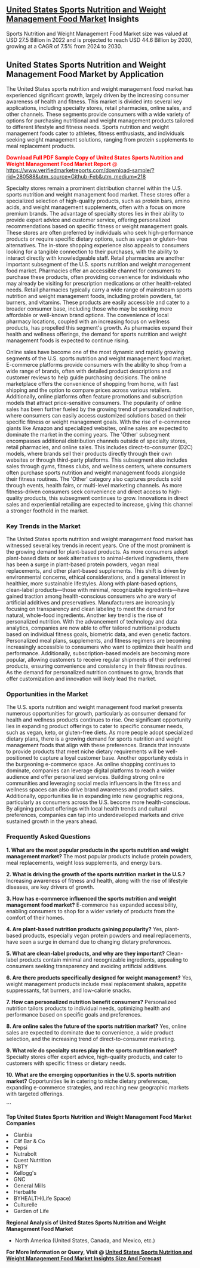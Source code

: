 <h2><a href="https://www.verifiedmarketreports.com/download-sample/?rid=280588&amp;utm_source=Github-Feb&amp;utm_medium=218" target="_blank">United States Sports Nutrition and Weight Management Food Market</a> Insights</h2><p>Sports Nutrition and Weight Management Food Market size was valued at USD 27.5 Billion in 2022 and is projected to reach USD 44.6 Billion by 2030, growing at a CAGR of 7.5% from 2024 to 2030.</p><p> <h2>United States Sports Nutrition and Weight Management Food Market by Application</h2> <p>The United States sports nutrition and weight management food market has experienced significant growth, largely driven by the increasing consumer awareness of health and fitness. This market is divided into several key applications, including specialty stores, retail pharmacies, online sales, and other channels. These segments provide consumers with a wide variety of options for purchasing nutritional and weight management products tailored to different lifestyle and fitness needs. Sports nutrition and weight management foods cater to athletes, fitness enthusiasts, and individuals seeking weight management solutions, ranging from protein supplements to meal replacement products. <p><span class=""><span style="color: #ff0000;"><strong>Download Full PDF Sample Copy of United States Sports Nutrition and Weight Management Food Market Report</strong> @ </span><a href="https://www.verifiedmarketreports.com/download-sample/?rid=280588&amp;utm_source=Github-Feb&amp;utm_medium=218" target="_blank">https://www.verifiedmarketreports.com/download-sample/?rid=280588&amp;utm_source=Github-Feb&amp;utm_medium=218</a></span></p> </p> <p>Specialty stores remain a prominent distribution channel within the U.S. sports nutrition and weight management food market. These stores offer a specialized selection of high-quality products, such as protein bars, amino acids, and weight management supplements, often with a focus on more premium brands. The advantage of specialty stores lies in their ability to provide expert advice and customer service, offering personalized recommendations based on specific fitness or weight management goals. These stores are often preferred by individuals who seek high-performance products or require specific dietary options, such as vegan or gluten-free alternatives. The in-store shopping experience also appeals to consumers looking for a tangible connection to their purchases, with the ability to interact directly with knowledgeable staff. Retail pharmacies are another important subsegment of the U.S. sports nutrition and weight management food market. Pharmacies offer an accessible channel for consumers to purchase these products, often providing convenience for individuals who may already be visiting for prescription medications or other health-related needs. Retail pharmacies typically carry a wide range of mainstream sports nutrition and weight management foods, including protein powders, fat burners, and vitamins. These products are easily accessible and cater to a broader consumer base, including those who may be seeking more affordable or well-known brand options. The convenience of local pharmacy locations, coupled with an increasing focus on wellness products, has propelled this segment's growth. As pharmacies expand their health and wellness offerings, the demand for sports nutrition and weight management foods is expected to continue rising. <p>Online sales have become one of the most dynamic and rapidly growing segments of the U.S. sports nutrition and weight management food market. E-commerce platforms provide consumers with the ability to shop from a wide range of brands, often with detailed product descriptions and customer reviews to help guide purchasing decisions. The online marketplace offers the convenience of shopping from home, with fast shipping and the option to compare prices across various retailers. Additionally, online platforms often feature promotions and subscription models that attract price-sensitive consumers. The popularity of online sales has been further fueled by the growing trend of personalized nutrition, where consumers can easily access customized solutions based on their specific fitness or weight management goals. With the rise of e-commerce giants like Amazon and specialized websites, online sales are expected to dominate the market in the coming years. The 'Other' subsegment encompasses additional distribution channels outside of specialty stores, retail pharmacies, and online sales. This includes direct-to-consumer (D2C) models, where brands sell their products directly through their own websites or through third-party platforms. This subsegment also includes sales through gyms, fitness clubs, and wellness centers, where consumers often purchase sports nutrition and weight management foods alongside their fitness routines. The 'Other' category also captures products sold through events, health fairs, or multi-level marketing channels. As more fitness-driven consumers seek convenience and direct access to high-quality products, this subsegment continues to grow. Innovations in direct sales and experiential retailing are expected to increase, giving this channel a stronger foothold in the market. <h3>Key Trends in the Market</h3> <p>The United States sports nutrition and weight management food market has witnessed several key trends in recent years. One of the most prominent is the growing demand for plant-based products. As more consumers adopt plant-based diets or seek alternatives to animal-derived ingredients, there has been a surge in plant-based protein powders, vegan meal replacements, and other plant-based supplements. This shift is driven by environmental concerns, ethical considerations, and a general interest in healthier, more sustainable lifestyles. Along with plant-based options, clean-label products—those with minimal, recognizable ingredients—have gained traction among health-conscious consumers who are wary of artificial additives and preservatives. Manufacturers are increasingly focusing on transparency and clean labeling to meet the demand for natural, whole-food ingredients. Another key trend is the rise of personalized nutrition. With the advancement of technology and data analytics, companies are now able to offer tailored nutritional products based on individual fitness goals, biometric data, and even genetic factors. Personalized meal plans, supplements, and fitness regimens are becoming increasingly accessible to consumers who want to optimize their health and performance. Additionally, subscription-based models are becoming more popular, allowing customers to receive regular shipments of their preferred products, ensuring convenience and consistency in their fitness routines. As the demand for personalized nutrition continues to grow, brands that offer customization and innovation will likely lead the market. <h3>Opportunities in the Market</h3> <p>The U.S. sports nutrition and weight management food market presents numerous opportunities for growth, particularly as consumer demand for health and wellness products continues to rise. One significant opportunity lies in expanding product offerings to cater to specific consumer needs, such as vegan, keto, or gluten-free diets. As more people adopt specialized dietary plans, there is a growing demand for sports nutrition and weight management foods that align with these preferences. Brands that innovate to provide products that meet niche dietary requirements will be well-positioned to capture a loyal customer base. Another opportunity exists in the burgeoning e-commerce space. As online shopping continues to dominate, companies can leverage digital platforms to reach a wider audience and offer personalized services. Building strong online communities and leveraging social media influencers in the fitness and wellness spaces can also drive brand awareness and product sales. Additionally, opportunities lie in expanding into new geographic regions, particularly as consumers across the U.S. become more health-conscious. By aligning product offerings with local health trends and cultural preferences, companies can tap into underdeveloped markets and drive sustained growth in the years ahead. <h3>Frequently Asked Questions</h3> <p><b>1. What are the most popular products in the sports nutrition and weight management market?</b> The most popular products include protein powders, meal replacements, weight loss supplements, and energy bars.</p> <p><b>2. What is driving the growth of the sports nutrition market in the U.S.?</b> Increasing awareness of fitness and health, along with the rise of lifestyle diseases, are key drivers of growth.</p> <p><b>3. How has e-commerce influenced the sports nutrition and weight management food market?</b> E-commerce has expanded accessibility, enabling consumers to shop for a wider variety of products from the comfort of their homes.</p> <p><b>4. Are plant-based nutrition products gaining popularity?</b> Yes, plant-based products, especially vegan protein powders and meal replacements, have seen a surge in demand due to changing dietary preferences.</p> <p><b>5. What are clean-label products, and why are they important?</b> Clean-label products contain minimal and recognizable ingredients, appealing to consumers seeking transparency and avoiding artificial additives.</p> <p><b>6. Are there products specifically designed for weight management?</b> Yes, weight management products include meal replacement shakes, appetite suppressants, fat burners, and low-calorie snacks.</p> <p><b>7. How can personalized nutrition benefit consumers?</b> Personalized nutrition tailors products to individual needs, optimizing health and performance based on specific goals and preferences.</p> <p><b>8. Are online sales the future of the sports nutrition market?</b> Yes, online sales are expected to dominate due to convenience, a wide product selection, and the increasing trend of direct-to-consumer marketing.</p> <p><b>9. What role do specialty stores play in the sports nutrition market?</b> Specialty stores offer expert advice, high-quality products, and cater to customers with specific fitness or dietary needs.</p> <p><b>10. What are the emerging opportunities in the U.S. sports nutrition market?</b> Opportunities lie in catering to niche dietary preferences, expanding e-commerce strategies, and reaching new geographic markets with targeted offerings.</p> ```</p><p><strong>Top United States Sports Nutrition and Weight Management Food Market Companies</strong></p><div data-test-id=""><p><li>Glanbia</li><li> Clif Bar & Co</li><li> Pepsi</li><li> Nutrabolt</li><li> Quest Nutrition</li><li> NBTY</li><li> Kellogg's</li><li> GNC</li><li> General Mills</li><li> Herbalife</li><li> BYHEALTH(Life Space)</li><li> Culturelle</li><li> Garden of Life</li></p><div><strong>Regional Analysis of&nbsp;United States Sports Nutrition and Weight Management Food Market</strong></div><ul><li dir="ltr"><p dir="ltr">North America&nbsp;(United States, Canada, and Mexico, etc.)</p></li></ul><p><strong>For More Information or Query, Visit @&nbsp;</strong><strong><a href="https://www.verifiedmarketreports.com/product/sports-nutrition-and-weight-management-food-market/?utm_source=Github-Feb&amp;utm_medium=218" target="_blank">United States Sports Nutrition and Weight Management Food Market Insights Size And Forecast</a></strong></p></div>
